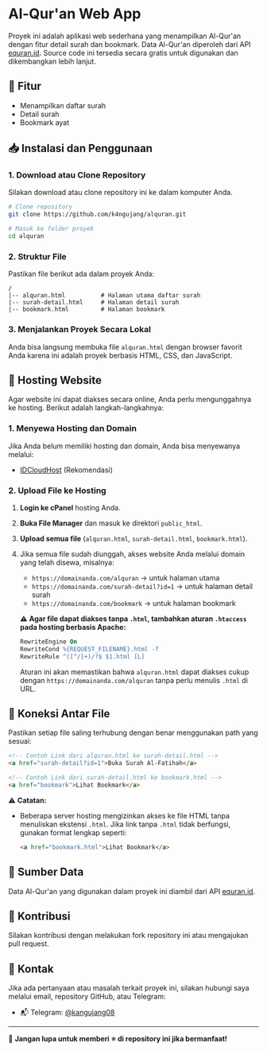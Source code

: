 # Al-Qur'an Web App

Proyek ini adalah aplikasi web sederhana yang menampilkan Al-Qur'an dengan fitur detail surah dan bookmark. Data Al-Qur'an diperoleh dari API [equran.id](https://equran.id/apidev/v2). Source code ini tersedia secara gratis untuk digunakan dan dikembangkan lebih lanjut.

## 📌 Fitur

- Menampilkan daftar surah
- Detail surah
- Bookmark ayat

## 📥 Instalasi dan Penggunaan

### 1. Download atau Clone Repository

Silakan download atau clone repository ini ke dalam komputer Anda.

```sh
# Clone repository
git clone https://github.com/k4ngujang/alquran.git

# Masuk ke folder proyek
cd alquran
```

### 2. Struktur File

Pastikan file berikut ada dalam proyek Anda:

```
/
|-- alquran.html          # Halaman utama daftar surah
|-- surah-detail.html     # Halaman detail surah
|-- bookmark.html         # Halaman bookmark
```

### 3. Menjalankan Proyek Secara Lokal

Anda bisa langsung membuka file `alquran.html` dengan browser favorit Anda karena ini adalah proyek berbasis HTML, CSS, dan JavaScript.

## 🚀 Hosting Website

Agar website ini dapat diakses secara online, Anda perlu mengunggahnya ke hosting. Berikut adalah langkah-langkahnya:

### 1. Menyewa Hosting dan Domain

Jika Anda belum memiliki hosting dan domain, Anda bisa menyewanya melalui:

- [IDCloudHost](https://my.idcloudhost.com/aff.php?aff=8496) (Rekomendasi)

### 2. Upload File ke Hosting

1. **Login ke cPanel** hosting Anda.
2. **Buka File Manager** dan masuk ke direktori `public_html`.
3. **Upload semua file** (`alquran.html`, `surah-detail.html`, `bookmark.html`).
4. Jika semua file sudah diunggah, akses website Anda melalui domain yang telah disewa, misalnya:
   - `https://domainanda.com/alquran` → untuk halaman utama
   - `https://domainanda.com/surah-detail?id=1` → untuk halaman detail surah
   - `https://domainanda.com/bookmark` → untuk halaman bookmark

   ⚠ **Agar file dapat diakses tanpa `.html`, tambahkan aturan `.htaccess` pada hosting berbasis Apache:**
   ```apache
   RewriteEngine On
   RewriteCond %{REQUEST_FILENAME}.html -f
   RewriteRule ^([^/]+)/?$ $1.html [L]
   ```
   Aturan ini akan memastikan bahwa `alquran.html` dapat diakses cukup dengan `https://domainanda.com/alquran` tanpa perlu menulis `.html` di URL.

## 🔗 Koneksi Antar File

Pastikan setiap file saling terhubung dengan benar menggunakan path yang sesuai:

```html
<!-- Contoh Link dari alquran.html ke surah-detail.html -->
<a href="surah-detail?id=1">Buka Surah Al-Fatihah</a>

<!-- Contoh Link dari surah-detail.html ke bookmark.html -->
<a href="bookmark">Lihat Bookmark</a>
```

⚠ **Catatan:**

- Beberapa server hosting mengizinkan akses ke file HTML tanpa menuliskan ekstensi `.html`. Jika link tanpa `.html` tidak berfungsi, gunakan format lengkap seperti:
  ```html
  <a href="bookmark.html">Lihat Bookmark</a>
  ```

## 📢 Sumber Data

Data Al-Qur'an yang digunakan dalam proyek ini diambil dari API [equran.id](https://equran.id/apidev/v2).

## 📌 Kontribusi

Silakan kontribusi dengan melakukan fork repository ini atau mengajukan pull request.

## 📧 Kontak

Jika ada pertanyaan atau masalah terkait proyek ini, silakan hubungi saya melalui email, repository GitHub, atau Telegram:

- 📬 Telegram: [@kangujang08](https://t.me/kangujang08)

---

🚀 **Jangan lupa untuk memberi ⭐ di repository ini jika bermanfaat!**

